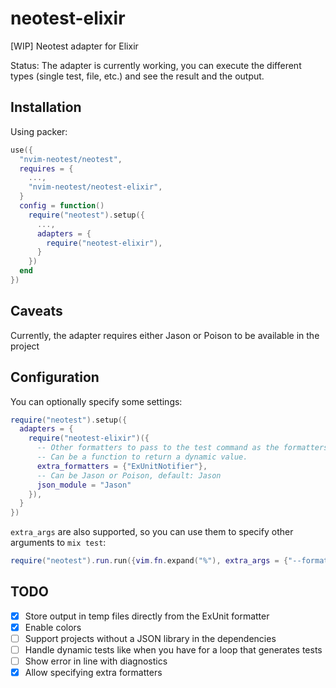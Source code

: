 # neotest-elixir

[WIP] Neotest adapter for Elixir

Status: The adapter is currently working, you can execute the different types (single test, file, etc.) and see the result and the output.

## Installation

Using packer:

```lua
use({
  "nvim-neotest/neotest",
  requires = {
    ...,
    "nvim-neotest/neotest-elixir",
  }
  config = function()
    require("neotest").setup({
      ...,
      adapters = {
        require("neotest-elixir"),
      }
    })
  end
})
```

## Caveats

Currently, the adapter requires either Jason or Poison to be available in the project

## Configuration

You can optionally specify some settings:

```lua
require("neotest").setup({
  adapters = {
    require("neotest-elixir")({
      -- Other formatters to pass to the test command as the formatters are overridden
      -- Can be a function to return a dynamic value.
      extra_formatters = {"ExUnitNotifier"},
      -- Can be Jason or Poison, default: Jason
      json_module = "Jason"
    }),
  }
})
```

`extra_args` are also supported, so you can use them to specify other arguments to `mix test`:

```lua
require("neotest").run.run({vim.fn.expand("%"), extra_args = {"--formatter", "ExUnitNotifier", "--timeout", "60"}}))
```

## TODO

- [X] Store output in temp files directly from the ExUnit formatter
- [X] Enable colors
- [ ] Support projects without a JSON library in the dependencies
- [ ] Handle dynamic tests like when you have for a loop that generates tests
- [ ] Show error in line with diagnostics
- [X] Allow specifying extra formatters
